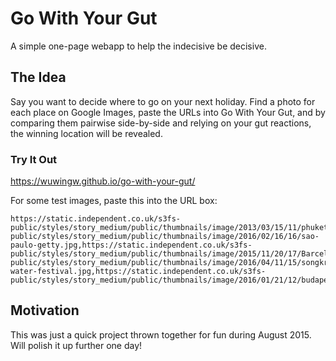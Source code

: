 # Go With Your Gut
A simple one-page webapp to help the indecisive be decisive.

## The Idea
Say you want to decide where to go on your next holiday. Find a photo for each place on Google Images, paste the URLs into Go With Your Gut, and by comparing them pairwise side-by-side and relying on your gut reactions, the winning location will be revealed.

### Try It Out
https://wuwingw.github.io/go-with-your-gut/

For some test images, paste this into the URL box:
```
https://static.independent.co.uk/s3fs-public/styles/story_medium/public/thumbnails/image/2013/03/15/11/phuket.jpg,https://static.independent.co.uk/s3fs-public/styles/story_medium/public/thumbnails/image/2016/02/16/16/sao-paulo-getty.jpg,https://static.independent.co.uk/s3fs-public/styles/story_medium/public/thumbnails/image/2015/11/20/17/Barcelona.jpg,https://static.independent.co.uk/s3fs-public/styles/story_medium/public/thumbnails/image/2016/04/11/15/songkran-water-festival.jpg,https://static.independent.co.uk/s3fs-public/styles/story_medium/public/thumbnails/image/2016/01/21/12/budapest.jpg
```

## Motivation
This was just a quick project thrown together for fun during August 2015. Will polish it up further one day!

